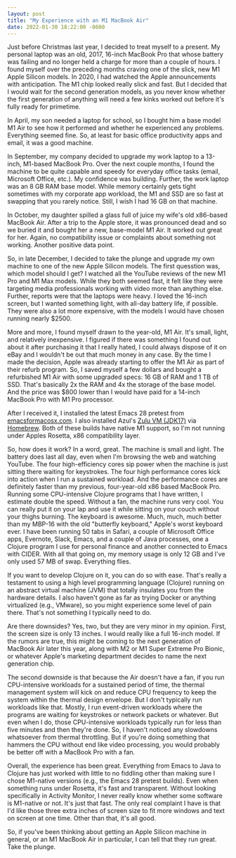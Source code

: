```yaml
---
layout: post
title: "My Experience with an M1 MacBook Air"
date: 2022-01-30 18:22:00 -0600
---
```


Just before Christmas last year, I decided to treat myself to a
present. My personal laptop was an old, 2017, 16-inch MacBook Pro that
whose battery was failing and no longer held a charge for more than a
couple of hours. I found myself over the preceding months craving one
of the slick, new M1 Apple Silicon models. In 2020, I had watched the
Apple announcements with anticipation. The M1 chip looked really slick
and fast. But I decided that I would wait for the second generation
models, as you never know whether the first generation of anything
will need a few kinks worked out before it's fully ready for
primetime.

In April, my son needed a laptop for school, so I bought him a base
model M1 Air to see how it performed and whether he experienced any
problems. Everything seemed fine. So, at least for basic office
productivity apps and email, it was a good machine.

In September, my company decided to upgrade my work laptop to a
13-inch, M1-based MacBook Pro. Over the next couple months, I found
the machine to be quite capable and speedy for everyday office tasks
(email, Microsoft Office, etc.). My confidence was building. Further,
the work laptop was an 8 GB RAM base model. While memory certainly
gets tight sometimes with my corporate app workload, the M1 and SSD
are so fast at swapping that you rarely notice. Still, I wish I had 16
GB on that machine.

In October, my daughter spilled a glass full of juice my wife's old
x86-based MacBook Air. After a trip to the Apple store, it was
pronounced dead and so we buried it and bought her a new, base-model
M1 Air. It worked out great for her. Again, no compatibility issue or
complaints about something not working. Another positive data point.

So, in late December, I decided to take the plunge and upgrade my own
machine to one of the new Apple Silicon models. The first quesstion
was, which model should I get? I watched all the YouTube reviews of
the new M1 Pro and M1 Max models. While they both seemed fast, it felt
like they were targeting media professionals working with video more
than anything else. Further, reports were that the laptops were
heavy. I loved the 16-inch screen, but I wanted something light, with
all-day battery life, if possible. They were also a lot more
expensive, with the models I would have chosen running nearly $2500.

More and more, I found myself drawn to the year-old, M1 Air. It's
small, light, and relatively inexpensive. I figured if there was
something I found out about it after purchasing it that I really
hated, I could always dispose of it on eBay and I wouldn't be out that
much money in any case. By the time I made the decision, Apple was
already starting to offer the M1 Air as part of their refurb
program. So, I saved myself a few dollars and bought a refurbished M1
Air with some upgraded specs: 16 GB of RAM and 1 TB of SSD. That's
basically 2x the RAM and 4x the storage of the base model. And the
price was $800 lower than I would have paid for a 14-inch MacBook Pro
with M1 Pro processor.

After I received it, I installed the latest Emacs 28 pretest from
[emacsformacosx.com](https://emacsformacosx.com/builds). I also
installed Azul's [Zulu VM
(JDK17)](https://www.azul.com/downloads/?package=jdk) via
[Homebrew](https://brew.sh). Both of these builds have native M1
support, so I'm not running under Apples Rosetta, x86 compatibility
layer.

So, how does it work? In a word, great. The machine is small and
light. The battery does last all day, even when I'm browsing the web
and watching YouTube. The four high-efficiency cores sip power when
the machine is just sitting there waiting for keystrokes. The four
high performance cores kick into action when I run a sustained
workload. And the performance cores are definitely faster than my
previous, four-year-old x86 based MacBook Pro. Running some
CPU-intensive Clojure programs that I have written, I estimate double
the speed. Without a fan, the machine runs very cool. You can really
put it on your lap and use it while sitting on your couch without your
thighs burning. The keyboard is awesome. Much, much, much better than
my MBP-16 with the old "butterfly keyboard," Apple's worst keyboard
ever. I have been running 50 tabs in Safari, a couple of Microsoft
Office apps, Evernote, Slack, Emacs, and a couple of Java processes,
one a Clojure program I use for personal finance and another connected
to Emacs with CIDER. With all that going on, my memory usage is only
12 GB and I've only used 57 MB of swap. Everything flies.

If you want to develop Clojure on it, you can do so with ease. That's
really a testament to using a high level programming language
(Clojure) running on an abstract virtual machine (JVM) that totally
insulates you from the hardware details. I also haven't gone as far as
trying Docker or anything virtualized (e.g., VMware), so you might
experience some level of pain there. That's not something I typically
need to do.

Are there downsides? Yes, two, but they are very minor in my
opinion. First, the screen size is only 13 inches. I would really like
a full 16-inch model. If the rumors are true, this might be coming to
the next generation of MacBook Air later this year, along with M2 or
M1 Super Extreme Pro Bionic, or whatever Apple's marketing department
decides to name the next generation chip.

The second downside is that because the Air doesn't have a fan, if you
run CPU-intensive workloads for a sustained period of time, the
thermal management system will kick on and reduce CPU frequency to
keep the system within the thermal design envelope. But I don't
typically run workloads like that. Mostly, I run event-driven
workloads where the programs are waiting for keystrokes or network
packets or whatever. But even when I do, those CPU-intensive workloads
typically run for less than five minutes and then they're done.  So, I
haven't noticed any slowdowns whatsoever from thermal throttling. But
if you're doing something that hammers the CPU without end like video
processing, you would probably be better off with a MacBook Pro with a
fan.

Overall, the experience has been great. Everything from Emacs to Java
to Clojure has just worked with little to no fiddling other than
making sure I chose M1-native versions (e.g., the Emacs 28 pretest
builds). Even when something runs under Rosetta, it's fast and
transparent. Without looking specifically in Activity Monitor, I never
really know whether some software is M1-native or not. It's just that
fast. The only real complaint I have is that I'd like those three extra
inches of screen size to fit more windows and text on screen at one
time. Other than that, it's all good.

So, if you've been thinking about getting an Apple Silicon machine in
general, or an M1 MacBook Air in particular, I can tell that they run
great. Take the plunge.
